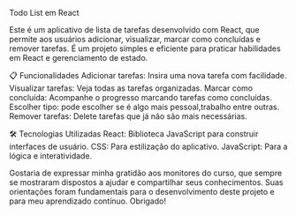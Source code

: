 Todo List em React

Este é um aplicativo de lista de tarefas desenvolvido com React, que permite aos usuários adicionar, visualizar, marcar como concluídas e remover tarefas. É um projeto simples e eficiente para praticar habilidades em React e gerenciamento de estado.

📋 Funcionalidades
Adicionar tarefas: Insira uma nova tarefa com facilidade.
Visualizar tarefas: Veja todas as tarefas organizadas.
Marcar como concluída: Acompanhe o progresso marcando tarefas como concluídas.
Escolher tipo: pode escolher se é algo mais pessoal,trabalho entre outras.
Remover tarefas: Delete tarefas que já não são mais necessárias.

🛠️ Tecnologias Utilizadas
React: Biblioteca JavaScript para construir interfaces de usuário.
CSS: Para estilização do aplicativo.
JavaScript: Para a lógica e interatividade.

Gostaria de expressar minha gratidão aos monitores do curso, que sempre se mostraram dispostos a ajudar e compartilhar seus conhecimentos. Suas orientações foram fundamentais para o desenvolvimento deste projeto e para meu aprendizado contínuo. Obrigado!
